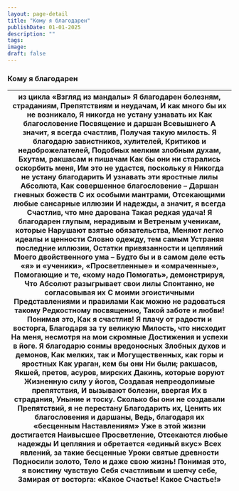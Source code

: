 ```yaml
---
layout: page-detail
title: "Кому я благодарен"
publishDate: 01-01-2025
description: ""
tags:
image:
draft: false
---
```


### Кому я благодарен

| из цикла «Взгляд из мандалы»  Я благодарен болезням, страданиям,  Препятствиям и неудачам,  И как много бы их не возникало,  Я никогда не устану узнавать их  Как благословение  Посвящение и даршан Всевышнего  А значит, я всегда счастлив, Получая такую милость.  Я благодарю завистников, хулителей,  Критиков и недоброжелателей,  Подобных мелким злобным духам,  Бхутам, ракшасам и пишачам  Как бы они ни старались оскорбить меня,  Им это не удастся, поскольку я  Никогда не устану благодарить  И узнавать эти яростные лилы Абсолюта,  Как совершенное благословение –  Даршан гневных божеств  С их особыми мантрами,  Отсекающими любые сансарные иллюзии  И надежды, а значит, я всегда  Счастлив, что мне дарована  Такая редкая удача!  Я благодарен глупым, нерадивым и  Ветреным ученикам, которые  Нарушают взятые обязательства,  Меняют легко идеалы и ценности  Словно одежду, тем самым  Устраняя последние иллюзии,  Остатки привязанности и цепляний  Моего двойственного ума – Будто бы и в самом деле есть  «я» и «ученики»,  «Просветленные» и «омраченные»,  Помогающие и те, «кому надо  Помогать», демонстрируя,  Что Абсолют разыгрывает свои лилы  Спонтанно, не согласовывая их  С моими эгоистичными  Представлениями и правилами  Как можно не радоваться такому  Редкостному посвящению,  Такой заботе и любви!  Понимая это,  Как я счастлив!  Я плачу от радости и восторга,  Благодаря за ту великую  Милость, что нисходит  На меня, несмотря на мои скромные  Достижения и успехи в йоге.  Я благодарю сонмы вредоносных  Злобных духов и демонов,  Как мелких, так и  Могущественных, как горы и яростных  Как ураган, кем бы они  Ни были; ракшасов,  Якшей, претов, асуров, мирских  Дакинь, которые воруют  Жизненную силу у йогов,  Создавая непреодолимые препятствия,  И вызывают болезни, ввергая  Их в страдания,  Уныние и тоску.  Сколько бы они не создавали  Препятствий, я не перестану  Благодарить их,  Ценить их благословения и даршаны,  Ведь, благодаря их «бесценным  Наставлениям»  Уже в этой жизни достигается  Наивысшее Просветление,  Отсекаются любые надежды  И цепляния и обретается «единый вкус»  Всех явлений, за такие бесценные  Уроки святые древности  Подносили золото,  Тело и даже свою жизнь!  Понимая это, я воистину чувствую  Себя счастливым и шепчу себе,  Замирая от восторга:  «Какое Счастье!  Какое Счастье!» |
| ------------------------------------------------------------------------------------------------------------------------------------------------------------------------------------------------------------------------------------------------------------------------------------------------------------------------------------------------------------------------------------------------------------------------------------------------------------------------------------------------------------------------------------------------------------------------------------------------------------------------------------------------------------------------------------------------------------------------------------------------------------------------------------------------------------------------------------------------------------------------------------------------------------------------------------------------------------------------------------------------------------------------------------------------------------------------------------------------------------------------------------------------------------------------------------------------------------------------------------------------------------------------------------------------------------------------------------------------------------------------------------------------------------------------------------------------------------------------------------------------------------------------------------------------------------------------------------------------------------------------------------------------------------------------------------------------------------------------------------------------------------------------------------------------------------------------------------------------------------------------------------------------------------------------------------------------------------------------------------------------------------------------------------------------------------------------------------------------------------------------------------------------------------------------------------------------------------------------------------------------------------------------------------------------------------------------------------------------------------------------------------------------------------ |
  
  
